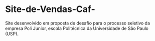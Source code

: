# Site-de-Vendas-Caf-
Site desenvolvido em proposta de desafio para o processo seletivo da empresa Poli Junior, escola Politécnica da Universidade de São Paulo (USP). 
